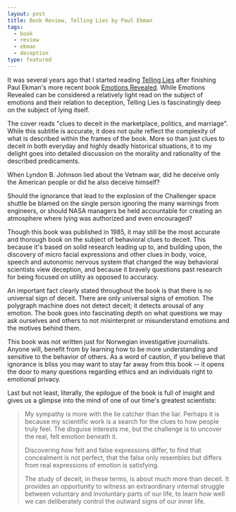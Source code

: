 ```yaml
---
layout: post
title: Book Review, Telling Lies by Paul Ekman
tags:
  - book
  - review
  - ekman
  - deception
type: featured
---
```


It was several years ago that I started reading <a href="http://www.amazon.com/Telling-Lies-Marketplace-Politics-Marriage/dp/0393321886">Telling Lies</a> after finishing Paul Ekman's more recent book <a href="http://www.amazon.com/Emotions-Revealed-Paul-Ekman/dp/0753817659">Emotions Revealed</a>. While Emotions Revealed can be considered a relatively light read on the subject of emotions and their relation to deception, Telling Lies is fascinatingly deep on the subject of lying itself.

The cover reads "clues to deceit in the marketplace, politics, and marriage". While this subtitle is accurate, it does not quite reflect the complexity of what is described within the frames of the book. More so than just clues to deceit in both everyday and highly deadly historical situations, it to my delight goes into detailed discussion on the morality and rationality of the described predicaments.

When Lyndon B. Johnson lied about the Vetnam war, did he deceive only the American people or did he also deceive himself?

Should the ignorance that lead to the explosion of the Challenger space shuttle be blamed on the single person ignoring the many warnings from engineers, or should NASA managers be held accountable for creating an atmosphere where lying was authorized and even encouraged?

Though this book was published in 1985, it may still be the most accurate and thorough book on the subject of behavioral clues to deceit. This because it's based on solid research leading up to, and building upon, the discovery of micro facial expressions and other clues in body, voice, speech and autonomic nervous system that changed the way behavioral scientists view deception, and because it bravely questions past research for being focused on utility as opposed to accuracy.

An important fact clearly stated throughout the book is that there is no universal sign of deceit. There are only universal signs of emotion. The polygraph machine does not detect deceit; it detects arousal of any emotion. The book goes into fascinating depth on what questions we may ask ourselves and others to not misinterpret or misunderstand emotions and the motives behind them.

This book was not written just for Norwegian investigative journalists. Anyone will, benefit from by learning how to be more understanding and sensitive to the behavior of others. As a word of caution, if you believe that ignorance is bliss you may want to stay far away from this book -- it opens the door to many questions regarding ethics and an individuals right to emotional privacy.

Last but not least, literally, the epilogue of the book is full of insight and gives us a glimpse into the mind of one of our time's greatest scientists:

> My sympathy is more with the lie catcher than the liar. Perhaps it is because my scientific work is a search for the clues to how people truly feel. The disguise interests me, but the challenge is to uncover the real, felt emotion beneath it.
>
>Discovering how felt and false expressions differ, to find that concealment is not perfect, that the false only resembles but differs from real expressions of emotion is satisfying.
>
> The study of deceit, in these terms, is about much more than deceit. It provides an opportunity to witness an extraordinary internal struggle between voluntary and involuntary parts of our life, to learn how well we can deliberately control the outward signs of our inner life.
